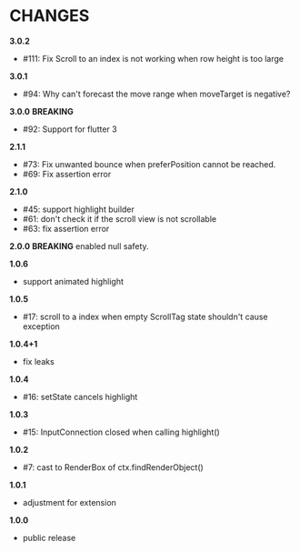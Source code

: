 # CHANGES

**3.0.2**
* #111: Fix Scroll to an index is not working when row height is too large

**3.0.1**
* #94: Why can't forecast the move range when moveTarget is negative?

**3.0.0**
**BREAKING**
* #92: Support for flutter 3

**2.1.1**
* #73: Fix unwanted bounce when preferPosition cannot be reached.
* #69: Fix assertion error

**2.1.0**
* #45: support highlight builder
* #61: don't check it if the scroll view is not scrollable
* #63: fix assertion error

**2.0.0**
**BREAKING** enabled null safety.

**1.0.6**
* support animated highlight

**1.0.5**
* #17: scroll to a index when empty ScrollTag state shouldn't cause exception

**1.0.4+1**
* fix leaks

**1.0.4**
* #16: setState cancels highlight

**1.0.3**
* #15: InputConnection closed when calling highlight()

**1.0.2**
* #7: cast to RenderBox of ctx.findRenderObject()

**1.0.1**
* adjustment for extension

**1.0.0**
* public release
